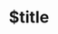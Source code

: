 ---
title: $title
second_title: Aspose.OCR για Αναφορά API .NET
description: $description
type: docs
weight: $weight
url: /el/net/$ref/
---